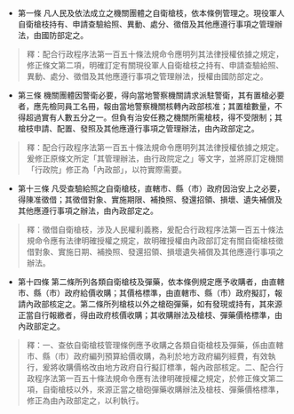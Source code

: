 * 第一條 凡人民及依法成立之機關團體之自衛槍枝，依本條例管理之。現役軍人自衛槍枝持有、申請查驗給照、異動、處分、徵借及其他應遵行事項之管理辦法，由國防部定之。

> 釋：配合行政程序法第一百五十條法規命令應明列其法律授權依據之規定，修正條文第二項，明確訂定有關現役軍人自衛槍枝之持有、申請查驗給照、異動、處分、徵借及其他應遵行事項之管理辦法，授權由國防部定之。

* 第三條 機關團體因警衛必要，得向當地警察機關請求派駐警衛，其有置槍必要者，應先檢同員工名冊，報由當地警察機關核轉內政部核准；其置槍數量，不得超過實有人數五分之一。但負有治安任務之機關所需槍枝，得不受限制；其槍枝申請、配置、發照及其他應遵行事項之管理辦法，由內政部定之。

> 釋：配合行政程序法第一百五十條法規命令應明列其法律授權依據之規定。爰修正原條文所定「其管理辦法，由行政院定之」等文字，並將原訂定機關「行政院」修正為「內政部」，以符實際需要。

* 第十三條 凡受查驗給照之自衛槍枝，直轄市、縣（市）政府因治安上之必要，得陳准徵借；其徵借對象、實施期限、補換照、發還招領、損壞、遺失補償及其他應遵行事項之辦法，由內政部定之。

> 釋：徵借自衛槍枝，涉及人民權利義務，爰配合行政程序法第一百五十條法規命令應有法律明確授權之規定，故明確授權由內政部訂定有關自衛槍枝徵借對象、實施日期、補換照、發還招領、損壞遺失補償及其他應遵行事項之辦法。

* 第十四條 第二條所列各類自衛槍枝及彈藥，依本條例規定應予收購者，由直轄市、縣（市）政府給價收購；其價格標準，由直轄市、縣（市）政府擬訂，報請內政部核定之。第二條所列槍枝以外之槍砲彈藥，如有發現或持有，其來源正當自行報繳者，得由政府核價收購；其收購辦法及槍枝、彈藥價格標準，由內政部定之。

> 釋：一、查依自衛槍枝管理條例應予收購之各類自衛槍枝及彈藥，係由直轄市、縣（市）政府編列預算給價收購，為利於地方政府編列經費，有效執行，爰將收購價格改由地方政府自行擬訂標準，報內政部核定。二、配合行政程序法第一百五十條法規命令應有法律明確授權之規定，於修正條文第二項，自衛槍枝以外，來源正當之槍砲彈藥收購辦法及槍枝、彈藥價格標準，修正為由內政部定之，以利執行。

